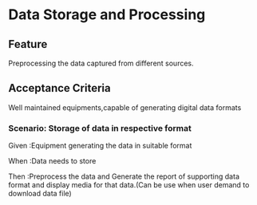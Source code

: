 # Data Storage and Processing

## Feature

Preprocessing the data captured from different sources.

## Acceptance Criteria
Well maintained equipments,capable of generating digital data formats

### Scenario: Storage of data in respective format

  Given :Equipment generating the data in suitable format
  
  When  :Data needs to store

  Then  :Preprocess the data and Generate the report of supporting data format and display media for that data.(Can be use when user demand to download data file)


